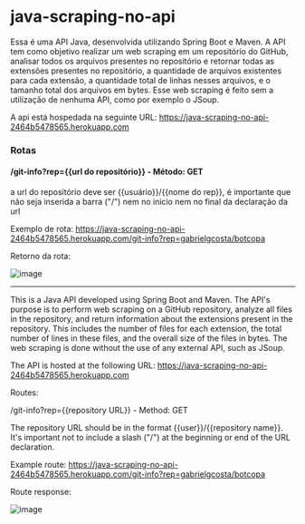 # java-scraping-no-api

Essa é uma API Java, desenvolvida utilizando Spring Boot e Maven. A API tem como objetivo realizar um web scraping em um repositório do GitHub, analisar todos os arquivos presentes no repositório e retornar todas as extensões presentes no repositório, a quantidade de arquivos existentes para cada extensão, a quantidade total de linhas nesses arquivos, e o tamanho total dos arquivos em bytes. Esse web scraping é feito sem a utilização de nenhuma API, como por exemplo o JSoup.

A api está hospedada na seguinte URL: https://java-scraping-no-api-2464b5478565.herokuapp.com

### Rotas
#### /git-info?rep={{url do repositório}} - Método: GET
a url do repositório deve ser {{usuário}}/{{nome do rep}}, é importante que não seja inserida a barra ("/") nem no inicio nem no final da declaração da url

Exemplo de rota: https://java-scraping-no-api-2464b5478565.herokuapp.com/git-info?rep=gabrielgcosta/botcopa

Retorno da rota:

![image](https://github.com/gabrielgcosta/java-scraping-no-api/assets/42680760/7f1217aa-d2a5-4d31-8b76-dfba69b647df)




--------------------------------------


This is a Java API developed using Spring Boot and Maven. The API's purpose is to perform web scraping on a GitHub repository, analyze all files in the repository, and return information about the extensions present in the repository. This includes the number of files for each extension, the total number of lines in these files, and the overall size of the files in bytes. The web scraping is done without the use of any external API, such as JSoup.

The API is hosted at the following URL: https://java-scraping-no-api-2464b5478565.herokuapp.com

Routes:

/git-info?rep={{repository URL}} - Method: GET

The repository URL should be in the format {{user}}/{{repository name}}. It's important not to include a slash ("/") at the beginning or end of the URL declaration.

Example route: https://java-scraping-no-api-2464b5478565.herokuapp.com/git-info?rep=gabrielgcosta/botcopa

Route response:

![image](https://github.com/gabrielgcosta/java-scraping-no-api/assets/42680760/7f1217aa-d2a5-4d31-8b76-dfba69b647df)
